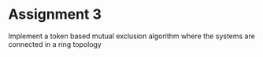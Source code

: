 # Assignment 3
Implement a token based mutual exclusion algorithm where the systems are connected in a ring topology